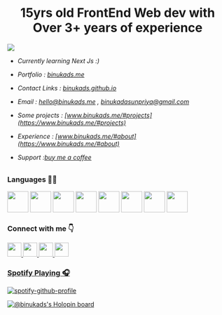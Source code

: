 
<h1 style="text-align: center;">15yrs old FrontEnd Web dev with Over 3+ years of experience</h1>






<h6>
  
 ![](https://komarev.com/ghpvc/?username=your-github-BinukaDs&color=329325&tytle=flat-square)

- Currently learning Next Js :)

- Portfolio : [binukads.me](https://www.binukads.me)

- Contact Links : [binukads.github.io](https://binukads.github.io)

- Email : [hello@binukads.me](mailto:hello@binukads.me) , [binukadasunpriya@gmail.com](mailto:binukadasunpriya@gmail.com)
	
- Some projects : [www.binukads.me/#projects](https://www.binukads.me/#projects)
	
- Experience : [www.binukads.me/#about](https://www.binukads.me/#about)

- Support :[buy me a coffee](https://www.buymeacoffee.com/BinukaDs)
  



	
</h5>
<h3>Languages 👨‍💻</h3>

<div>
<img src="https://user-images.githubusercontent.com/77571607/202488708-9a508fd8-3a5d-46a4-8d39-fa24836409e6.png" width ="48px"/>
<img src="https://user-images.githubusercontent.com/77571607/202488585-31f35899-bdb4-49ae-bab0-3cb86a187f28.png" width ="48px"/>
<img src="https://user-images.githubusercontent.com/77571607/202488906-448ec80c-2e68-4de4-8d9f-c3774b458e24.png" width ="48px"/>
<img src="https://user-images.githubusercontent.com/77571607/202489150-ab5e86a5-b80d-4e67-9dca-5f37e34e3262.png" width ="48px"/>
<img src="https://user-images.githubusercontent.com/77571607/202489877-f7c23880-a498-447b-81ba-7c6f9af05a0b.png" width ="48px"/>
<img src="https://user-images.githubusercontent.com/77571607/202490480-6c3b6808-0818-4e0f-8115-64478f19683d.png" width ="48px"/>
<img src="https://user-images.githubusercontent.com/77571607/202490656-1dd06912-6f61-4a2e-b2fa-6d408c82288e.png" width ="48px"/> 
<img src="https://user-images.githubusercontent.com/77571607/202490807-c43fbe23-26a2-4dd4-9f2a-851b17219e55.png" width ="48px"/>
</div>

<h3>Connect with me 👇</h3>
<a href="https://twitter.com/Binuka_Ds" target="_blank"/><img src="https://user-images.githubusercontent.com/77571607/202492124-f49b91d3-f1ab-44f5-b818-38ce5a8ed021.png" width="32px"/>
<a href="https://www.linkedin.com/in/binukadasunpriya/" target="_blank"/><img src="https://user-images.githubusercontent.com/77571607/202491690-a3a802ef-6d16-4ec1-ba3a-d3714d5b0c4a.png" width="32px"/>
<a href="https://www.instagram.com/binukads/" target="_blank"/><img src="https://user-images.githubusercontent.com/77571607/202492465-fe9efd9a-f715-42da-af2a-4ea848965a3c.png" width="32px"/>
<a href="https://www.binukads.me" target="_blank"/><img src="https://user-images.githubusercontent.com/77571607/202493236-f52f4045-5e8d-45f2-a107-de69ce76193c.png" width="32px"/>



<h3>Spotify Playing 🎧</h3>

[![spotify-github-profile](https://spotify-github-profile.vercel.app/api/view?uid=a73rjgade7gjasbfduqu8a9h9&cover_image=true&theme=novatorem&bar_color=53b14f&bar_color_cover=false)](https://open.spotify.com/user/a73rjgade7gjasbfduqu8a9h9?si=d4e711edb78043b1)

[![@binukads's Holopin board](https://holopin.me/binukads)](https://holopin.io/@binukads)


  




  
